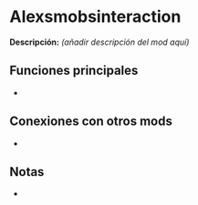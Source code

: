 # Alexsmobsinteraction

**Descripción:** *(añadir descripción del mod aquí)*

## Funciones principales
- 

## Conexiones con otros mods
- 

## Notas
- 
